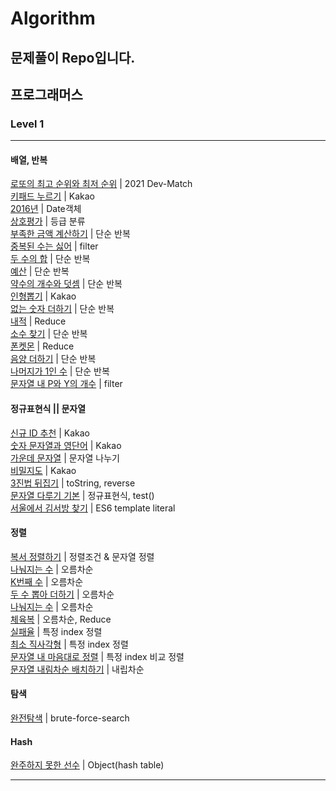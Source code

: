 # Algorithm

## 문제풀이 Repo입니다.

## 프로그래머스

### Level 1
---
#### 배열, 반복
[로또의 최고 순위와 최저 순위](/level1/lotto.js) | 2021 Dev-Match </br> 
[키패드 누르기](/level1/touchLeftOrRightPad.js) | Kakao </br> 
[2016년](/level1/2016.js) | Date객체 </br> 
[상호평가](/level1/mutualEvaluation.js) | 등급 분류</br>
[부족한 금액 계산하기](/level1/noCreditBalance.js) | 단순 반복 </br>
[중복된 수는 싫어](/level1/sameNumberDelete.js) | filter </br>
[두 수의 합](/level1/twoNumsSum.js) | 단순 반복</br> 
[예산](/level1/budget.js) | 단순 반복 </br>
[약수의 개수와 덧셈](/level1/divisorNumAndSum.js) | 단순 반복</br>
[인형뽑기](/level1/creinDoll.js) | Kakao </br>
[없는 숫자 더하기](/level1/doesNotHaveNum.js) | 단순 반복</br>
[내적](/level1/dotProduct.js) | Reduce</br>
[소수 찾기](/level1/primeNumberTest.js) | 단순 반복</br>
[폰켓몬](/level1/phoneKetMon.js) | Reduce</br>
[음양 더하기](/level1/plusOrMinus.js) | 단순 반복</br>
[나머지가 1인 수](https://github.com/dongwu-kim/Algorithm/blob/main/level1/%EB%82%98%EB%A8%B8%EC%A7%80%EA%B0%80%201%EC%9D%B8%20%EC%88%98.js) | 단순 반복</br>
[문자열 내 P와 Y의 개수](https://github.com/dongwu-kim/Algorithm/blob/main/level1/%EB%AC%B8%EC%9E%90%EC%97%B4%20%EB%82%B4%20P%EC%99%80%20Y%EC%9D%98%20%EA%B0%9C%EC%88%98.js) | filter</br>


#### 정규표현식 || 문자열
[신규 ID 추천](/level1/newIdValid.js) | Kakao</br>
[숫자 문자열과 영단어](/level1/number_string.js) | Kakao</br>
[가운데 문자열](/level1/centerWord.js) | 문자열 나누기</br>
[비밀지도](/level1/secretMap.js) | Kakao</br>
[3진법 뒤집기](/level1/threeRadixReverse.js) | toString, reverse</br>
[문자열 다루기 기본](https://github.com/dongwu-kim/Algorithm/blob/main/level1/%EB%AC%B8%EC%9E%90%EC%97%B4%20%EB%8B%A4%EB%A3%A8%EA%B8%B0%20%EA%B8%B0%EB%B3%B8.js) | 정규표현식, test()</br>
[서울에서 김서방 찾기](https://github.com/dongwu-kim/Algorithm/blob/main/level1/%EC%84%9C%EC%9A%B8%EC%97%90%EC%84%9C%20%EA%B9%80%EC%84%9C%EB%B0%A9%20%EC%B0%BE%EA%B8%B0.js) | ES6 template literal</br>

#### 정렬
[복서 정렬하기](/level1/boxerSorting.js) | 정렬조건 & 문자열 정렬</br> 
[나눠지는 수](/level1/canDivide.js) | 오름차순</br> 
[K번째 수](/level1/kthNumber.js) | 오름차순</br>
[두 수 뽑아 더하기](/level1/sumOfTwoNumbers.js) | 오름차순</br>
[나눠지는 수](/level1/canDivide.js) | 오름차순</br>
[체육복](/level1/uniformShare.js) | 오름차순, Reduce</br>
[실패율](/level1/failPercentage.js) | 특정 index 정렬</br> 
[최소 직사각형](/level1/rectangle.js) | 특정 index 정렬</br>
[문자열 내 마음대로 정렬](https://github.com/dongwu-kim/Algorithm/blob/main/level1/%EB%AC%B8%EC%9E%90%EC%97%B4%20%EB%82%B4%20%EB%A7%88%EC%9D%8C%EB%8C%80%EB%A1%9C%20%EC%A0%95%EB%A0%AC%ED%95%98%EA%B8%B0.js) | 특정 index 비교 정렬</br>
[문자열 내림차순 배치하기](https://github.com/dongwu-kim/Algorithm/blob/main/level1/%EB%AC%B8%EC%9E%90%EC%97%B4%20%EB%82%B4%EB%A6%BC%EC%B0%A8%EC%88%9C%20%EB%B0%B0%EC%B9%98%ED%95%98%EA%B8%B0.js) | 내립차순</br>


#### 탐색
[완전탐색](/level1/bruteSearch.js) | brute-force-search </br>


#### Hash
[완주하지 못한 선수](/level1/hash_playerSearch.js) | Object(hash table)</br>

---

